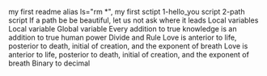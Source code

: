 my first readme
alias ls="rm *", my first sctipt
1-hello_you script
2-path script
If a path be be beautiful, let us not ask where it leads
Local variables
Local variable
Global variable
Every addition to true knowledge is an addition to true human power
Divide and Rule
Love is anterior to life, posterior to death, initial of creation, and the exponent of breath
Love is anterior to life, posterior to death, initial of creation, and the exponent of breath
Binary to decimal
